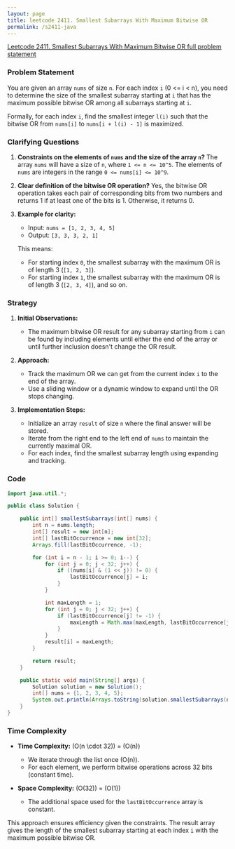 ```yaml
---
layout: page
title: leetcode 2411. Smallest Subarrays With Maximum Bitwise OR
permalink: /s2411-java
---
```

[Leetcode 2411. Smallest Subarrays With Maximum Bitwise OR full problem statement](https://algoadvance.github.io/algoadvance/l2411)
### Problem Statement

You are given an array `nums` of size `n`. For each index `i` (0 <= i < n), you need to determine the size of the smallest subarray starting at `i` that has the maximum possible bitwise OR among all subarrays starting at `i`.

Formally, for each index `i`, find the smallest integer `l(i)` such that the bitwise OR from `nums[i]` to `nums[i + l(i) - 1]` is maximized.

### Clarifying Questions

1. **Constraints on the elements of `nums` and the size of the array `n`?**
   The array `nums` will have a size of `n`, where `1 <= n <= 10^5`. The elements of `nums` are integers in the range `0 <= nums[i] <= 10^9`.

2. **Clear definition of the bitwise OR operation?**
   Yes, the bitwise OR operation takes each pair of corresponding bits from two numbers and returns 1 if at least one of the bits is 1. Otherwise, it returns 0.

3. **Example for clarity:**
   - Input: `nums = [1, 2, 3, 4, 5]`
   - Output: `[3, 3, 3, 2, 1]`

   This means:
   - For starting index `0`, the smallest subarray with the maximum OR is of length 3 (`[1, 2, 3]`).
   - For starting index `1`, the smallest subarray with the maximum OR is of length 3 (`[2, 3, 4]`), and so on.

### Strategy

1. **Initial Observations:**
   - The maximum bitwise OR result for any subarray starting from `i` can be found by including elements until either the end of the array or until further inclusion doesn't change the OR result.
   
2. **Approach:**
   - Track the maximum OR we can get from the current index `i` to the end of the array.
   - Use a sliding window or a dynamic window to expand until the OR stops changing.

3. **Implementation Steps:**
   - Initialize an array `result` of size `n` where the final answer will be stored.
   - Iterate from the right end to the left end of `nums` to maintain the currently maximal OR.
   - For each index, find the smallest subarray length using expanding and tracking.

### Code

```java
import java.util.*;

public class Solution {

    public int[] smallestSubarrays(int[] nums) {
        int n = nums.length;
        int[] result = new int[n];
        int[] lastBitOccurrence = new int[32];
        Arrays.fill(lastBitOccurrence, -1);

        for (int i = n - 1; i >= 0; i--) {
            for (int j = 0; j < 32; j++) {
                if ((nums[i] & (1 << j)) != 0) {
                    lastBitOccurrence[j] = i;
                }
            }

            int maxLength = 1;
            for (int j = 0; j < 32; j++) {
                if (lastBitOccurrence[j] != -1) {
                    maxLength = Math.max(maxLength, lastBitOccurrence[j] - i + 1);
                }
            }
            result[i] = maxLength;
        }

        return result;
    }

    public static void main(String[] args) {
        Solution solution = new Solution();
        int[] nums = {1, 2, 3, 4, 5};
        System.out.println(Arrays.toString(solution.smallestSubarrays(nums))); // Output: [3, 3, 3, 2, 1]
    }
}
```

### Time Complexity

- **Time Complexity:** \(O(n \cdot 32)\) = \(O(n)\)
  - We iterate through the list once (O(n)).
  - For each element, we perform bitwise operations across 32 bits (constant time).

- **Space Complexity:** \(O(32)\) = \(O(1)\)
  - The additional space used for the `lastBitOccurrence` array is constant.

This approach ensures efficiency given the constraints. The result array gives the length of the smallest subarray starting at each index `i` with the maximum possible bitwise OR.